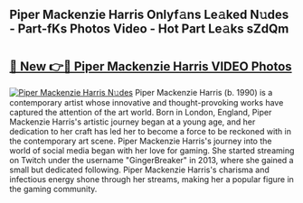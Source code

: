 ## Piper Mackenzie Harris Onlyf𝚊ns Le𝚊ked N𝚞des - Part-fKs Photos Video - Hot Part Le𝚊ks sZdQm

# <h2><a href="http://ab65108.deff.icu/?id=Piper+Mackenzie+Harris">🔗 New 👉🔴 Piper Mackenzie Harris VIDEO Photos</a></h2>

[![Piper Mackenzie Harris N𝚞des](https://i.imgur.com/rIISA9y.gif)](http://ab65108.deff.icu/?id=Piper+Mackenzie+Harris)
Piper Mackenzie Harris (b. 1990) is a contemporary artist whose innovative and thought-provoking works have captured the attention of the art world. Born in London, England, Piper Mackenzie Harris's artistic journey began at a young age, and her dedication to her craft has led her to become a force to be reckoned with in the contemporary art scene. Piper Mackenzie Harris's journey into the world of social media began with her love for gaming. She started streaming on Twitch under the username "GingerBreaker" in 2013, where she gained a small but dedicated following. Piper Mackenzie Harris's charisma and infectious energy shone through her streams, making her a popular figure in the gaming community.
